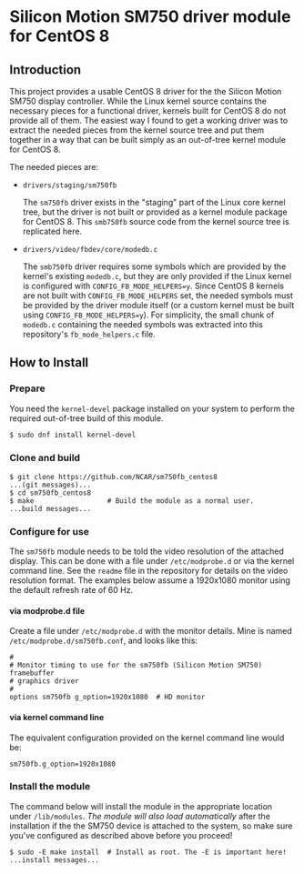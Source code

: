 # Silicon Motion SM750 driver module for CentOS 8

## Introduction
This project provides a usable CentOS 8 driver for the the Silicon Motion SM750 display controller. While the Linux
kernel source contains the necessary pieces for a functional driver, kernels built for CentOS 8 do not provide all
of them. The easiest way I found to get a working driver was to extract the needed pieces from the kernel source tree
and put them together in a way that can be built simply as an out-of-tree kernel module for CentOS 8.

The needed pieces are:
* `drivers/staging/sm750fb`

  The `sm750fb` driver exists in the "staging" part of the Linux core kernel tree, but the driver is not built or provided
  as a kernel module package for CentOS 8. This `smb750fb` source code from the kernel source tree is replicated here.
  
* `drivers/video/fbdev/core/modedb.c`

  The `smb750fb` driver requires some symbols which are provided by the kernel's existing `modedb.c`, but they are
  only provided if the Linux kernel is configured with `CONFIG_FB_MODE_HELPERS=y`. Since CentOS 8 kernels are not
  built with `CONFIG_FB_MODE_HELPERS` set, the needed symbols must be provided by the driver module itself (or a custom
  kernel must be built using `CONFIG_FB_MODE_HELPERS=y`). For simplicity, the small chunk of `modedb.c` containing the
  needed symbols was extracted into this repository's `fb_mode_helpers.c` file.
## How to Install
### Prepare
You need the `kernel-devel` package installed on your system to perform the required out-of-tree build of this module.

```bash
$ sudo dnf install kernel-devel
```

### Clone and build
```
$ git clone https://github.com/NCAR/sm750fb_centos8
...(git messages)...
$ cd sm750fb_centos8
$ make                  # Build the module as a normal user.
...build messages...

```
### Configure for use
The `sm750fb` module needs to be told the video resolution of the attached display. This can be done with
a file under `/etc/modprobe.d` or via the kernel command line. See the `readme` file in the repository for
details on the video resolution format. The examples below assume a 1920x1080 monitor using the default
refresh rate of 60 Hz.

#### via modprobe.d file
Create a file under `/etc/modprobe.d` with the monitor details. Mine is named `/etc/modprobe.d/sm750fb.conf`,
and looks like this:
```
#
# Monitor timing to use for the sm750fb (Silicon Motion SM750) framebuffer
# graphics driver
#
options sm750fb g_option=1920x1080	# HD monitor
```
#### via kernel command line
The equivalent configuration provided on the kernel command line would be:
```
sm750fb.g_option=1920x1080
```

### Install the module
The command below will install the module in the appropriate location under `/lib/modules`. _The module will
also load automatically_ after the installation if the the SM750 device is attached to the system, so make
sure you've configured as described above before you proceed! 
```
$ sudo -E make install  # Install as root. The -E is important here!
...install messages...
```
